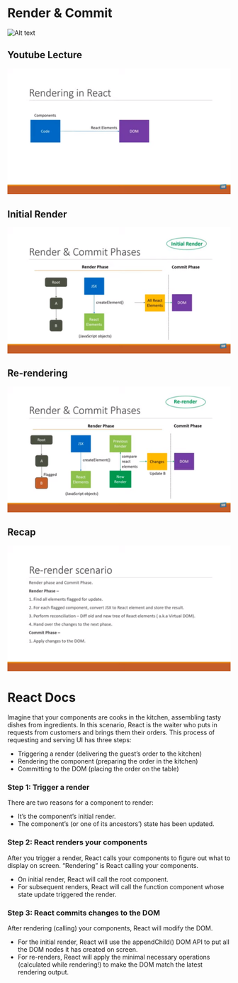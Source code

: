 # Render & Commit

![Alt text](https://miro.medium.com/v2/resize:fit:828/format:webp/1*o8X7VFBBUls2PM70Dtj_ig.gif)

## Youtube Lecture
![Alt text](image-15.png)

## Initial Render 
![Alt text](image-16.png)

## Re-rendering
![Alt text](image-17.png)

## Recap
![Alt text](image-18.png)


# React Docs


Imagine that your components are cooks in the kitchen, assembling tasty dishes from ingredients. In this scenario, React is the waiter who puts in requests from customers and brings them their orders. This process of requesting and serving UI has three steps:

* Triggering a render (delivering the guest’s order to the kitchen)
* Rendering the component (preparing the order in the kitchen)
* Committing to the DOM (placing the order on the table)

### Step 1: Trigger a render 
There are two reasons for a component to render:

* It’s the component’s initial render.
* The component’s (or one of its ancestors’) state has been updated.

### Step 2: React renders your components 
After you trigger a render, React calls your components to figure out what to display on screen. “Rendering” is React calling your components.

* On initial render, React will call the root component.
* For subsequent renders, React will call the function component whose state update triggered the render.

### Step 3: React commits changes to the DOM 
After rendering (calling) your components, React will modify the DOM.

* For the initial render, React will use the appendChild() DOM API to put all the DOM nodes it has created on screen.
* For re-renders, React will apply the minimal necessary operations (calculated while rendering!) to make the DOM match the latest rendering output.